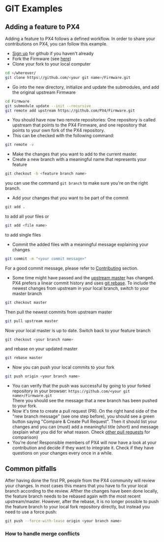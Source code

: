 # GIT Examples
## Adding a feature to PX4

Adding a feature to PX4 follows a defined workflow. In order to share your contributions on PX4, you can follow this example.

* [Sign up](https://github.com/join) for github if you haven't already
* Fork the Firmware (see [here](https://help.github.com/articles/fork-a-repo/#fork-an-example-repository))
* Clone your fork to your local computer<br>
```sh
cd ~/wherever/
git clone https://github.com/<your git name>/Firmware.git
```
* Go into the new directory, initialize and update the submodules, and add the original upstream Firmware<br>
```sh
cd Firmware
git submodule update --init --recursive
git remote add upstream https://github.com/PX4/Firmware.git
```
* You should have now two remote repositories: One repository is called upstream that points to the PX4 Firmware,
and one repository that points to your own fork of the PX4 repository. 
* This can be checked with the following command:
```sh
git remote -v
```
* Make the changes that you want to add to the current master.
* Create a new branch with a meaningful name that represents your feature<br>
```sh
git checkout -b <feature branch name>
```
you can use the command ```git branch``` to make sure you're on the right branch.
* Add your changes that you want to be part of the commit<br>
```sh
git add .
```
to add all your files or<br>
```sh
git add <file name>
```
to add single files
* Commit the added files with a meaningful message explaining your changes<br>
```sh
git commit -m "<your commit message>"
```
For a good commit message, please refer to [Contributing](starting-contributing.md) section.
* Some time might have passed and the [upstream master](https://github.com/PX4/Firmware.git) has changed. PX4 prefers a linear commit history and uses [git rebase](https://git-scm.com/book/de/v1/Git-Branching-Rebasing). To include the newest changes from upstream in your local branch, switch to your master branch<br>
```sh
git checkout master
```
Then pull the newest commits from upstream master<br>
```sh
git pull upstream master
```
Now your local master is up to date. Switch back to your feature branch<br>
```sh
git checkout <your branch name>
```
and rebase on your updated master<br>
```sh
git rebase master
```
* Now you can push your local commits to your fork<br>
```sh
git push origin <your branch name>
```
* You can verify that the push was successful by going to your forked repository in your browser: ```https://github.com/<your git name>/Firmware.git```<br>
There you should see the message that a new branch has been pushed to your fork.
* Now it's time to create a pull request (PR). On the right hand side of the "new branch message" (see one step before), you should see a green button saying "Compare & Create Pull Request". Then it should list your changes and you can (must) add a meaningful title (short) and message (explain what you did for what reason. Check [other pull requests](https://github.com/PX4/Firmware/pulls) for comparison)
* You're done! Responsible members of PX4 will now have a look at your contribution and decide if they want to integrate it. Check if they have questions on your changes every once in a while.

## Common pitfalls
After having done the first PR, people from the PX4 community will review your changes. In most cases this means that you have to fix your local branch according to the review. Afther the changes have been done locally, the feature branch needs to be rebased again with the most recent upstream/master. However, after the rebase, it is no longer possible to push the feature branch to your local fork repository directly, but instead you need to use a force push:
```sh
git push --force-with-lease origin <your branch name>
```
### How to handle merge conflicts
